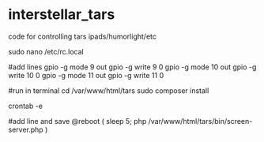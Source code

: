 # interstellar_tars
code for controlling tars ipads/humorlight/etc

sudo nano /etc/rc.local

#add lines
gpio -g mode 9 out
gpio -g write 9 0
gpio -g mode 10 out
gpio -g write 10 0
gpio -g mode 11 out
gpio -g write 11 0

#run in terminal
cd /var/www/html/tars
sudo composer install

crontab -e

#add line and save
@reboot ( sleep 5; php /var/www/html/tars/bin/screen-server.php )

